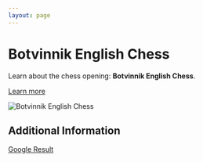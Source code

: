 ```yaml
---
layout: page
---
```

# Botvinnik English Chess

Learn about the chess opening: **Botvinnik English Chess**.

[Learn more](https://www.thechesswebsite.com/botvinnik-english-chess/)

![Botvinnik English Chess](https://www.thechesswebsite.com/wp-content/uploads/2024/03/1-botvinnikmp4-e1718391084902.webp)

## Additional Information

[Google Result](https://www.chess.com/openings/English-Opening-Botvinnik-System)
